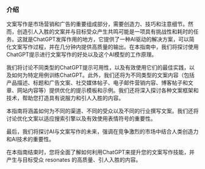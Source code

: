### 介绍

文案写作是市场营销和广告的重要组成部分，需要创造力、技巧和注意细节。然而，创造引人入胜的文案并与目标受众产生共鸣可能是一项具有挑战性和耗时的任务。这就是ChatGPT发挥作用的地方，它提供了一种AI驱动的解决方案，可以简化文案写作过程，并在几分钟内提供高质量的输出。在本指南中，我们将探讨使用ChatGPT提示进行文案写作的好处以及这个AI模型的工作原理。

我们将讨论不同类型的ChatGPT提示可用性，以及有效使用它们的最佳实践，以及如何为特定用例训练ChatGPT。此外，我们还将为不同类型的文案内容（包括产品描述、标题和广告文案、社交媒体帖子、电子邮件营销内容、博客帖子和文章、网站内容等）提供优化的提示模板和示例。我们还将深入探讨各种文案框架和技术，帮助您打造具有说服力和引人入胜的内容。

本指南将涵盖如何为不同的渠道、不同的受众以及不同的行业撰写文案。我们还将讨论优化文案以适应搜索引擎以及有效使用表情符号的重要性。

最后，我们将探讨AI与文案写作的未来，强调在竞争激烈的市场中结合人类创造力和AI技术的重要性。

在本指南结束时，您将全面了解如何利用ChatGPT来提升您的文案写作技能，并产生与目标受众 resonates 的高质量、引人入胜的内容。
